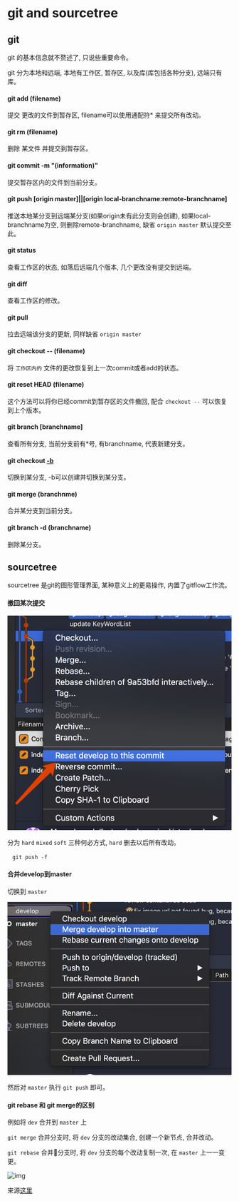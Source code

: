 # git and sourcetree

## git

git 的基本信息就不赘述了, 只说些重要命令。 

git 分为本地和远端, 本地有工作区, 暂存区, 以及库(库包括各种分支), 远端只有库。 

#### git add (filename)

提交 更改的文件到暂存区, filename可以使用通配符* 来提交所有改动。 

#### git rm (filename)

删除 某文件 并提交到暂存区。 

#### git commit -m "(information)"

提交暂存区内的文件到当前分支。 

#### git push [origin master]||[origin local-branchname:remote-branchname]

推送本地某分支到远端某分支(如果origin未有此分支则会创建), 如果local-branchname为空, 则删除remote-branchname, 缺省 `origin master` 默认提交至此。 

#### git status

查看工作区的状态, 如落后远端几个版本, 几个更改没有提交到远端。 

#### git diff 

查看工作区的修改。 

#### git pull 

拉去远端该分支的更新, 同样缺省 `origin master` 

#### git checkout -- (filename)

将 `工作区内的` 文件的更改恢复到上一次commit或者add的状态。 

#### git reset HEAD (filename)

这个方法可以将你已经commit到暂存区的文件撤回, 配合 `checkout --` 可以恢复到上个版本。 

#### git branch [branchname]

查看所有分支, 当前分支前有*号, 有branchname, 代表新建分支。 

#### git checkout [-b](branchname)

切换到某分支, -b可以创建并切换到某分支。 

#### git merge (branchnme)

合并某分支到当前分支。 

#### git branch -d (branchname)

删除某分支。 

## sourcetree

sourcetree 是git的图形管理界面, 某种意义上的更易操作, 内置了gitflow工作流。 

#### 撤回某次提交

![img](../../img/2017110101.png)

分为 `hard`  `mixed`  `soft` 三种何必方式, `hard` 删去以后所有改动。 

` ` ` git push -f ` ` `

#### 合并develop到master

切换到 `master` 

![img](../../img/2017110102.png)

然后对 `master` 执行 `git push` 即可。 

#### git rebase 和 git merge的区别

例如将 `dev` 合并到 `master` 上

 `git merge` 合并分支时, 将 `dev` 分支的改动集合, 创建一个新节点, 合并改动。 

 `git rebase` 合并分支时, 将 `dev` 分支的每个改动复制一次, 在 `master` 上一一变更。 

![img](../../img/20171103.png)

来源[这里](https://github.com/521xueweihan/git-tips)